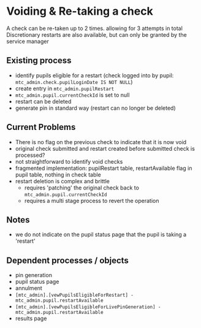 # Voiding & Re-taking a check

A check can be re-taken up to 2 times. allowing for 3 attempts in total
Discretionary restarts are also available, but can only be granted by the service manager

## Existing process
- identify pupils eligible for a restart (check logged into by pupil: `mtc_admin.check.pupilLoginDate IS NOT NULL`)
- create entry in `mtc_admin.pupilRestart`
- `mtc_admin.pupil.currentCheckId` is set to null
- restart can be deleted
- generate pin in standard way (restart can no longer be deleted)


## Current Problems
- There is no flag on the previous check to indicate that it is now void
- original check submitted and restart created before submitted check is processed?
- not straightforward to identify void checks
- fragmented implementation: pupilRestart table, restartAvailable flag in pupil table, nothing in check table
- restart deletion is complex and brittle
  - requires 'patching' the original check back to `mtc_admin.pupil.currentCheckId`
  - requires a multi stage process to revert the operation

## Notes
- we do not indicate on the pupil status page that the pupil is taking a 'restart'

## Dependent processes / objects
- pin generation
- pupil status page
- annulment
- `[mtc_admin].[vewPupilsEligibleForRestart] - mtc_admin.pupil.restartAvailable`
- `[mtc_admin].[vewPupilsEligibleForLivePinGeneration] - mtc_admin.pupil.restartAvailable`
- results page
